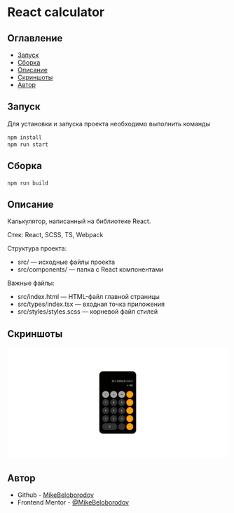 # React calculator

## Оглавление

- [Запуск](#запуск)
- [Сборка](#сборка)
- [Описание](#описание)
- [Скриншоты](#скриншоты)
- [Автор](#автор)

## Запуск

Для установки и запуска проекта необходимо выполнить команды

```
npm install
npm run start
```

## Сборка

```
npm run build
```

## Описание

Калькулятор, написанный на библиотеке React.

Стек: React, SCSS, TS, Webpack

Структура проекта:

- src/ — исходные файлы проекта
- src/components/ — папка с React компонентами

Важные файлы:

- src/index.html — HTML-файл главной страницы
- src/types/index.tsx — входная точка приложения
- src/styles/styles.scss — корневой файл стилей

## Скриншоты

![](screenshot.jpg)

## Автор

- Github - [MikeBeloborodov](https://github.com/MikeBeloborodov)
- Frontend Mentor - [@MikeBeloborodov](https://www.frontendmentor.io/profile/MikeBeloborodov)
